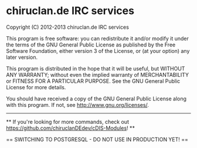 chiruclan.de IRC services
=========================
Copyright (C) 2012-2013 chiruclan.de IRC services

This program is free software: you can redistribute it and/or modify
it under the terms of the GNU General Public License as published by
the Free Software Foundation, either version 3 of the License, or
(at your option) any later version.

This program is distributed in the hope that it will be useful,
but WITHOUT ANY WARRANTY; without even the implied warranty of
MERCHANTABILITY or FITNESS FOR A PARTICULAR PURPOSE. See the
GNU General Public License for more details.

You should have received a copy of the GNU General Public License
along with this program. If not, see http://www.gnu.org/licenses/.

---

** If you're looking for more commands, check out https://github.com/chiruclanDEdev/cDIS-Modules! **

== SWITCHING TO POSTGRESQL - DO NOT USE IN PRODUCTION YET! ==